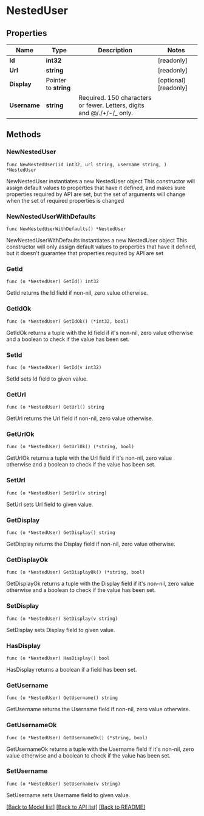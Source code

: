 # NestedUser

## Properties

Name | Type | Description | Notes
------------ | ------------- | ------------- | -------------
**Id** | **int32** |  | [readonly] 
**Url** | **string** |  | [readonly] 
**Display** | Pointer to **string** |  | [optional] [readonly] 
**Username** | **string** | Required. 150 characters or fewer. Letters, digits and @/./+/-/_ only. | 

## Methods

### NewNestedUser

`func NewNestedUser(id int32, url string, username string, ) *NestedUser`

NewNestedUser instantiates a new NestedUser object
This constructor will assign default values to properties that have it defined,
and makes sure properties required by API are set, but the set of arguments
will change when the set of required properties is changed

### NewNestedUserWithDefaults

`func NewNestedUserWithDefaults() *NestedUser`

NewNestedUserWithDefaults instantiates a new NestedUser object
This constructor will only assign default values to properties that have it defined,
but it doesn't guarantee that properties required by API are set

### GetId

`func (o *NestedUser) GetId() int32`

GetId returns the Id field if non-nil, zero value otherwise.

### GetIdOk

`func (o *NestedUser) GetIdOk() (*int32, bool)`

GetIdOk returns a tuple with the Id field if it's non-nil, zero value otherwise
and a boolean to check if the value has been set.

### SetId

`func (o *NestedUser) SetId(v int32)`

SetId sets Id field to given value.


### GetUrl

`func (o *NestedUser) GetUrl() string`

GetUrl returns the Url field if non-nil, zero value otherwise.

### GetUrlOk

`func (o *NestedUser) GetUrlOk() (*string, bool)`

GetUrlOk returns a tuple with the Url field if it's non-nil, zero value otherwise
and a boolean to check if the value has been set.

### SetUrl

`func (o *NestedUser) SetUrl(v string)`

SetUrl sets Url field to given value.


### GetDisplay

`func (o *NestedUser) GetDisplay() string`

GetDisplay returns the Display field if non-nil, zero value otherwise.

### GetDisplayOk

`func (o *NestedUser) GetDisplayOk() (*string, bool)`

GetDisplayOk returns a tuple with the Display field if it's non-nil, zero value otherwise
and a boolean to check if the value has been set.

### SetDisplay

`func (o *NestedUser) SetDisplay(v string)`

SetDisplay sets Display field to given value.

### HasDisplay

`func (o *NestedUser) HasDisplay() bool`

HasDisplay returns a boolean if a field has been set.

### GetUsername

`func (o *NestedUser) GetUsername() string`

GetUsername returns the Username field if non-nil, zero value otherwise.

### GetUsernameOk

`func (o *NestedUser) GetUsernameOk() (*string, bool)`

GetUsernameOk returns a tuple with the Username field if it's non-nil, zero value otherwise
and a boolean to check if the value has been set.

### SetUsername

`func (o *NestedUser) SetUsername(v string)`

SetUsername sets Username field to given value.



[[Back to Model list]](../README.md#documentation-for-models) [[Back to API list]](../README.md#documentation-for-api-endpoints) [[Back to README]](../README.md)


